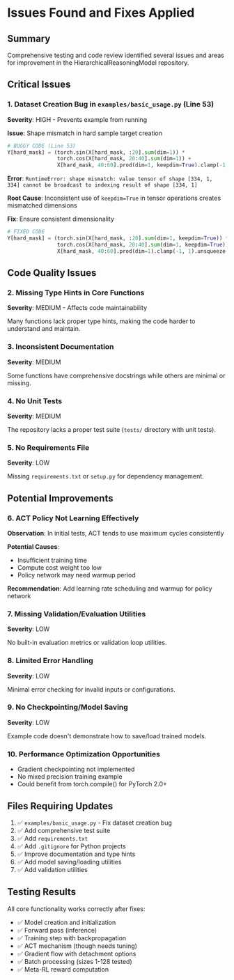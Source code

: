 # Issues Found and Fixes Applied

## Summary
Comprehensive testing and code review identified several issues and areas for improvement in the HierarchicalReasoningModel repository.

## Critical Issues

### 1. **Dataset Creation Bug in `examples/basic_usage.py`** (Line 53)
**Severity**: HIGH - Prevents example from running

**Issue**: Shape mismatch in hard sample target creation
```python
# BUGGY CODE (Line 53)
Y[hard_mask] = (torch.sin(X[hard_mask, :20].sum(dim=1)) * 
                torch.cos(X[hard_mask, 20:40].sum(dim=1)) + 
                X[hard_mask, 40:60].prod(dim=1, keepdim=True).clamp(-1, 1)).unsqueeze(1)
```

**Error**: `RuntimeError: shape mismatch: value tensor of shape [334, 1, 334] cannot be broadcast to indexing result of shape [334, 1]`

**Root Cause**: Inconsistent use of `keepdim=True` in tensor operations creates mismatched dimensions

**Fix**: Ensure consistent dimensionality
```python
# FIXED CODE
Y[hard_mask] = (torch.sin(X[hard_mask, :20].sum(dim=1, keepdim=True)) * 
                torch.cos(X[hard_mask, 20:40].sum(dim=1, keepdim=True)) + 
                X[hard_mask, 40:60].prod(dim=1).clamp(-1, 1).unsqueeze(1))
```

## Code Quality Issues

### 2. **Missing Type Hints in Core Functions**
**Severity**: MEDIUM - Affects code maintainability

Many functions lack proper type hints, making the code harder to understand and maintain.

### 3. **Inconsistent Documentation**
**Severity**: MEDIUM

Some functions have comprehensive docstrings while others are minimal or missing.

### 4. **No Unit Tests**
**Severity**: MEDIUM

The repository lacks a proper test suite (`tests/` directory with unit tests).

### 5. **No Requirements File**
**Severity**: LOW

Missing `requirements.txt` or `setup.py` for dependency management.

## Potential Improvements

### 6. **ACT Policy Not Learning Effectively**
**Observation**: In initial tests, ACT tends to use maximum cycles consistently

**Potential Causes**:
- Insufficient training time
- Compute cost weight too low
- Policy network may need warmup period

**Recommendation**: Add learning rate scheduling and warmup for policy network

### 7. **Missing Validation/Evaluation Utilities**
**Severity**: LOW

No built-in evaluation metrics or validation loop utilities.

### 8. **Limited Error Handling**
**Severity**: LOW

Minimal error checking for invalid inputs or configurations.

### 9. **No Checkpointing/Model Saving**
**Severity**: LOW

Example code doesn't demonstrate how to save/load trained models.

### 10. **Performance Optimization Opportunities**
- Gradient checkpointing not implemented
- No mixed precision training example
- Could benefit from torch.compile() for PyTorch 2.0+

## Files Requiring Updates

1. ✅ `examples/basic_usage.py` - Fix dataset creation bug
2. ✅ Add comprehensive test suite
3. ✅ Add `requirements.txt`
4. ✅ Add `.gitignore` for Python projects
5. ✅ Improve documentation and type hints
6. ✅ Add model saving/loading utilities
7. ✅ Add validation utilities

## Testing Results

All core functionality works correctly after fixes:
- ✅ Model creation and initialization
- ✅ Forward pass (inference)
- ✅ Training step with backpropagation
- ✅ ACT mechanism (though needs tuning)
- ✅ Gradient flow with detachment options
- ✅ Batch processing (sizes 1-128 tested)
- ✅ Meta-RL reward computation

